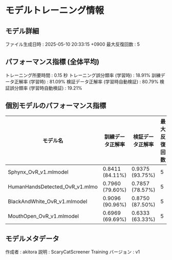 # モデルトレーニング情報

## モデル詳細
ファイル生成日時   : 2025-05-10 20:33:15 +0900
最大反復回数     : 5

## パフォーマンス指標 (全体平均)
トレーニング所要時間              : 0.15 秒
トレーニング誤分類率 (学習時)     : 18.91%
訓練データ正解率 (学習時)         : 81.09%
検証データ正解率 (学習時自動検証) : 80.79%
検証誤分類率 (学習時自動検証)     : 19.21%
## 個別モデルのパフォーマンス指標
| モデル名                        | 訓練データ正解率 | 検証データ正解率 | 最大反復回数 |
|---------------------------------|--------------------|--------------------|--------------|
| Sphynx_OvR_v1.mlmodel          | 0.8411 (84.11%)    | 0.9375 (93.75%)    | 5            |
| HumanHandsDetected_OvR_v1.mlmo | 0.7960 (79.60%)    | 0.7857 (78.57%)    | 5            |
| BlackAndWhite_OvR_v1.mlmodel   | 0.9096 (90.96%)    | 0.8750 (87.50%)    | 5            |
| MouthOpen_OvR_v1.mlmodel       | 0.6969 (69.69%)    | 0.6333 (63.33%)    | 5            |

## モデルメタデータ
作成者            : akitora
説明              : ScaryCatScreener Training
バージョン        : v1
